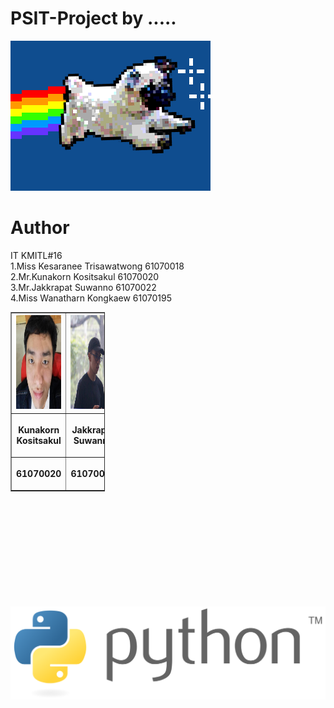 # PSIT-Project by .....
![](giphy.gif)

# Author
 IT KMITL#16 <br />
 1.Miss Kesaranee Trisawatwong  61070018 <br />
 2.Mr.Kunakorn Kositsakul  61070020 <br />
 3.Mr.Jakkrapat Suwanno    61070022 <br />
 4.Miss Wanatharn Kongkaew 61070195 <br />
 
<table border=1 style="width:30%">
 <tr>
  <th><img src=tank.jpg height="150" width="150"></th>
  <th><img src=ong.jpg height="150" width="150"></th>
 </tr>
 <tr>
  <th><p align="center">Kunakorn Kositsakul</p></th> 
  <th><p align="center">Jakkrapat Suwanno</p></th>
 </tr>
 <tr>
  <th><p align="center">61070020</p></th>
  <th><p align="center">61070022</p></th>
 </table>
<br />
<br />
<br />
<br />
<br />
<br />
<br />
<br />
<br />
<br />
<a href=https://www.google.com/><img src="python.png"></a>
